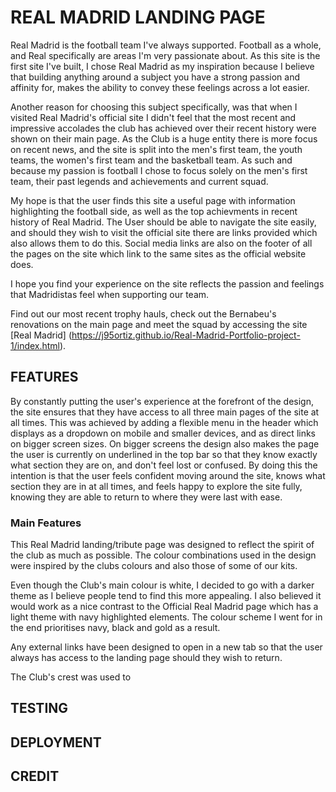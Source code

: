 # REAL MADRID LANDING PAGE

Real Madrid is the football team I've always supported. Football as a whole, and Real specifically are areas I'm very passionate about. As this site is the first site I've built, I chose Real Madrid as my inspiration because I believe that building anything around a subject you have a strong passion and affinity for, makes the ability to convey these feelings across a lot easier.

Another reason for choosing this subject specifically, was that when I visited Real Madrid's official site I didn't feel that the most recent and impressive accolades the club has achieved over their recent history were shown on their main page. As the Club is a huge entity there is more focus on recent news, and the site is split into the men's first team, the youth teams, the women's first team and the basketball team. As such and because my passion is football I chose to focus solely on the men's first team, their past legends and achievements and current squad. 

My hope is that the user finds this site a useful page with information highlighting the football side, as well as the top achievments in recent history of Real Madrid. The User should be able to navigate the site easily, and should they wish to visit the official site there are links provided which also allows them to do this. Social media links are also on the footer of all the pages on the site which link to the same sites as the official website does.

I hope you find your experience on the site reflects the passion and feelings that Madridistas feel when supporting our team.

Find out our most recent trophy hauls, check out the Bernabeu's renovations on the main page and meet the squad by accessing the site [Real Madrid] (https://j95ortiz.github.io/Real-Madrid-Portfolio-project-1/index.html).

## FEATURES

By constantly putting the user's experience at the forefront of the design, the site ensures that they have access to all three main pages of the site at all times. This was achieved by adding a flexible menu in the header which displays as a dropdown on mobile and smaller devices, and as direct links on bigger screen sizes. On bigger screens the design also makes the page the user is currently on underlined in the top bar so that they know exactly what section they are on, and don't feel lost or confused. By doing this the intention is that the user feels confident moving around the site, knows what section they are in at all times, and feels happy to explore the site fully, knowing they are able to return to where they were last with ease. 

### Main Features

This Real Madrid landing/tribute page was designed to reflect the spirit of the club as much as possible. The colour combinations used in the design were inspired by the clubs colours and also those of some of our kits.

Even though the Club's main colour is white, I decided to go with a darker theme as I believe people tend to find this more appealing. I also believed it would work as a nice contrast to the Official Real Madrid page which has a light theme with navy highlighted elements. The colour scheme I went for in the end prioritises navy, black and gold as a result.

Any external links have been designed to open in a new tab so that the user always has access to the landing page should they wish to return.

The Club's crest was used to 

## TESTING

## DEPLOYMENT

## CREDIT


